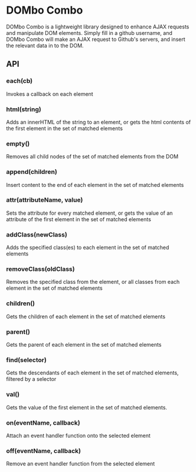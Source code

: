 # DOMbo Combo
DOMbo Combo is a lightweight library designed to enhance AJAX requests and manipulate DOM elements. Simply fill in a github username, and DOMbo Combo will
make an AJAX request to Github's servers, and insert the relevant data in to the DOM.
## API

### each(cb)
Invokes a callback on each element

### html(string)
Adds an innerHTML of the string to an element, or gets the html contents of the first element in the set of matched elements

### empty()
Removes all child nodes of the set of matched elements from the DOM

### append(children)
Insert content to the end of each element in the set of matched elements

### attr(attributeName, value)
Sets the attribute for every matched element, or gets the value of an attribute of the first element in the set of matched elements

### addClass(newClass)
Adds the specified class(es) to each element in the set of matched elements

### removeClass(oldClass)
Removes the specified class from the element, or all classes from each element in the set of matched elements

### children()
Gets the children of each element in the set of matched elements

### parent()
Gets the parent of each element in the set of matched elements

### find(selector)
Gets the descendants of each element in the set of matched elements, filtered by a selector

### val()
Gets the value of the first element in the set of matched elements.

### on(eventName, callback)
Attach an event handler function onto the selected element

### off(eventName, callback)
Remove an event handler function from the selected element
